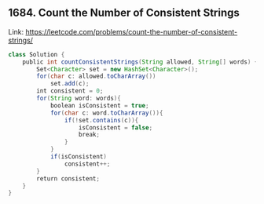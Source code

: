 ## 1684. Count the Number of Consistent Strings
Link: https://leetcode.com/problems/count-the-number-of-consistent-strings/

```java
class Solution {
    public int countConsistentStrings(String allowed, String[] words) {
        Set<Character> set = new HashSet<Character>();
        for(char c: allowed.toCharArray())
            set.add(c);
        int consistent = 0;
        for(String word: words){
            boolean isConsistent = true;
            for(char c: word.toCharArray()){
                if(!set.contains(c)){
                    isConsistent = false;
                    break;
                }
            }
            if(isConsistent)
                consistent++;
        }
        return consistent;
    }
}
```
